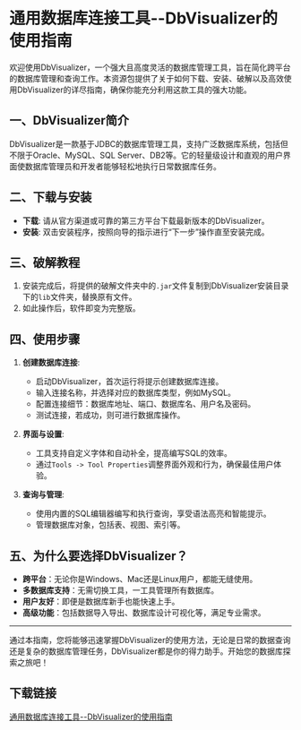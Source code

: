 # 通用数据库连接工具--DbVisualizer的使用指南

欢迎使用DbVisualizer，一个强大且高度灵活的数据库管理工具，旨在简化跨平台的数据库管理和查询工作。本资源包提供了关于如何下载、安装、破解以及高效使用DbVisualizer的详尽指南，确保你能充分利用这款工具的强大功能。

## 一、DbVisualizer简介
DbVisualizer是一款基于JDBC的数据库管理工具，支持广泛数据库系统，包括但不限于Oracle、MySQL、SQL Server、DB2等。它的轻量级设计和直观的用户界面使数据库管理员和开发者能够轻松地执行日常数据库任务。

## 二、下载与安装
- **下载**: 请从官方渠道或可靠的第三方平台下载最新版本的DbVisualizer。
- **安装**: 双击安装程序，按照向导的指示进行“下一步”操作直至安装完成。

## 三、破解教程
1. 安装完成后，将提供的破解文件夹中的`.jar`文件复制到DbVisualizer安装目录下的`lib`文件夹，替换原有文件。
2. 如此操作后，软件即变为完整版。

## 四、使用步骤
1. **创建数据库连接**:
   - 启动DbVisualizer，首次运行将提示创建数据库连接。
   - 输入连接名称，并选择对应的数据库类型，例如MySQL。
   - 配置连接细节：数据库地址、端口、数据库名、用户名及密码。
   - 测试连接，若成功，则可进行数据库操作。

2. **界面与设置**:
   - 工具支持自定义字体和自动补全，提高编写SQL的效率。
   - 通过`Tools -> Tool Properties`调整界面外观和行为，确保最佳用户体验。

3. **查询与管理**:
   - 使用内置的SQL编辑器编写和执行查询，享受语法高亮和智能提示。
   - 管理数据库对象，包括表、视图、索引等。

## 五、为什么要选择DbVisualizer？
- **跨平台**：无论你是Windows、Mac还是Linux用户，都能无缝使用。
- **多数据库支持**：无需切换工具，一工具管理所有数据库。
- **用户友好**：即便是数据库新手也能快速上手。
- **高级功能**：包括数据导入导出、数据库设计可视化等，满足专业需求。

---

通过本指南，您将能够迅速掌握DbVisualizer的使用方法，无论是日常的数据查询还是复杂的数据库管理任务，DbVisualizer都是你的得力助手。开始您的数据库探索之旅吧！

## 下载链接

[通用数据库连接工具--DbVisualizer的使用指南](https://pan.quark.cn/s/8b5fffca383e)